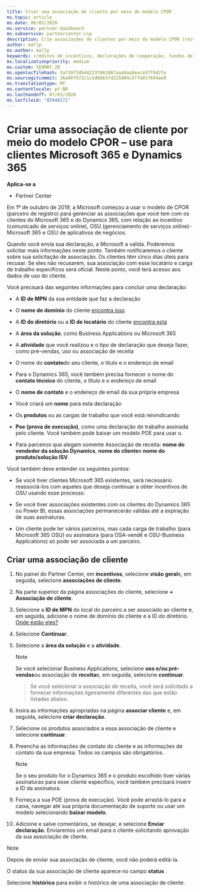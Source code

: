 ```yaml
---
title: Criar uma associação de cliente por meio do modelo CPOR
ms.topic: article
ms.date: 06/03/2020
ms.service: partner-dashboard
ms.subservice: partnercenter-csp
description: Crie associações de clientes por meio do modelo CPOR (reivindicação de parceiro de registro). Ajuda a gerenciar vendas, uso & incentivos para clientes Microsoft 365 e Dynamics 365.
author: mallp
ms.author: mallp
keywords: créditos de incentivos, declarações de cooperação, fundos de cooperação, OSU, OSA, ISV, associação de receita
ms.localizationpriority: medium
ms.custom: SEOMAY.20
ms.openlocfilehash: 5af39f3dbd4223f462807aaa9aa8eac4d7f9d2fe
ms.sourcegitcommit: 36a60f672c1c3d6b63fd225d04c5ffa917694ae0
ms.translationtype: MT
ms.contentlocale: pt-BR
ms.lasthandoff: 07/03/2020
ms.locfileid: "85949171"
---
```

# <a name="create-a-customer-association-via-the-cpor-model--use-for-microsoft-365-and-dynamics-365-customers"></a>Criar uma associação de cliente por meio do modelo CPOR – use para clientes Microsoft 365 e Dynamics 365

**Aplica-se a**

- Partner Center

Em 1º de outubro de 2019, a Microsoft começou a usar o modelo de CPOR (parceiro de registro) para gerenciar as associações que você tem com os clientes do Microsoft 365 e do Dynamics 365, com relação ao incentivo (comunicado de serviços online), OSU (gerenciamento de serviços online)-Microsoft 365 e OSU de aplicativos de negócios.

Quando você envia sua declaração, a Microsoft a valida. Poderemos solicitar mais informações neste ponto. Também notificaremos o cliente sobre sua solicitação de associação. Os clientes têm cinco dias úteis para recusar. Se eles não recusarem, sua associação com esse locatário e carga de trabalho específicos será oficial. Neste ponto, você terá acesso aos dados de uso do cliente. 

Você precisará das seguintes informações para concluir uma declaração:

- A **ID de MPN** da sua entidade que faz a declaração

- O **nome de domínio** do cliente [encontra isso](https://docs.microsoft.com/partner-center/find-customer-domain-name)

- A **ID do diretório** ou a **ID de locatário** do cliente [encontra esta](https://docs.microsoft.com/partner-center/find-customer-domain-name)

- A **área da solução**, como Business Applications ou Microsoft 365

- A **atividade** que você realizou e o tipo de declaração que deseja fazer, como pré-vendas, uso ou associação de receita

- O nome do **contato**do seu cliente, o título e o endereço de email

- Para o Dynamics 365, você também precisa fornecer o nome do **contato técnico** do cliente, o título e o endereço de email

- O **nome de contato** e o endereço de email da sua própria empresa

- Você criará um **nome** para esta declaração

- Os **produtos** ou as cargas de trabalho que você está reivindicando

- **Poe (prova de execução)**, como uma declaração de trabalho assinada pelo cliente. Você também pode baixar um modelo POE para usar o.

- Para parceiros que alegam somente Associação de receita: **nome do vendedor da solução Dynamics**, **nome do cliente**e **nome do produto/solução ISV**. 

Você também deve entender os seguintes pontos:

- Se você tiver clientes Microsoft 365 existentes, será necessário reassociá-los com aqueles que deseja continuar a obter incentivos de OSU usando esse processo.

- Se você tiver associações existentes com os clientes do Dynamics 365 ou Power BI, essas associações permanecerão válidas até a expiração de suas assinaturas.

- Um cliente pode ter vários parceiros, mas cada carga de trabalho (para Microsoft 365 OSU) ou assinatura (para OSA-vendê e OSU-Business Applications) só pode ser associada a um parceiro.

## <a name="create-a-customer-association"></a>Criar uma associação de cliente

1. No painel do Partner Center, em **incentivos**, selecione **visão geral**e, em seguida, selecione **associações de cliente**. 

2. Na parte superior da página associações do cliente, selecione **+ Associação de cliente**.

3. Selecione a **ID de MPN** do local do parceiro a ser associado ao cliente e, em seguida, adicione o nome de domínio do cliente e a ID do diretório. [Onde estão eles?](https://docs.microsoft.com/partner-center/find-customer-domain-name)

4. Selecione **Continuar**.

5. Selecione a **área da solução** e a **atividade**. 

   >[!Note]
   >
   >Se você selecionar Business Applications, selecione **uso e/ou pré-vendas**ou associação de **receita**e, em seguida, selecione **continuar**. 

   >Se você selecionar a associação de receita, você será solicitado a fornecer informações ligeiramente diferentes das que estão listadas abaixo.

6. Insira as informações apropriadas na página **associar cliente** e, em seguida, selecione **criar declaração**.

7. Selecione os produtos associados a essa associação de cliente e selecione **continuar**.

8. Preencha as informações de contato do cliente e as informações de contato da sua empresa. Todos os campos são obrigatórios. 

   >[!NOTE]
   >Se o seu produto for o Dynamics 365 e o produto escolhido tiver várias assinaturas para esse cliente específico, você também precisará inserir a ID da assinatura.

9. Forneça a sua POE (prova de execução). Você pode arrastá-lo para a caixa, navegar até sua própria documentação de suporte ou usar um modelo selecionando **baixar modelo**. 

10. Adicione e salve comentários, se desejar, e selecione **Enviar declaração**. Enviaremos um email para o cliente solicitando aprovação da sua associação de cliente.

   >[!NOTE]
   >Depois de enviar sua associação de cliente, você não poderá editá-la.

O status da sua associação de cliente aparece no campo **status** .

Selecione **histórico** para exibir o histórico de uma associação de cliente.
